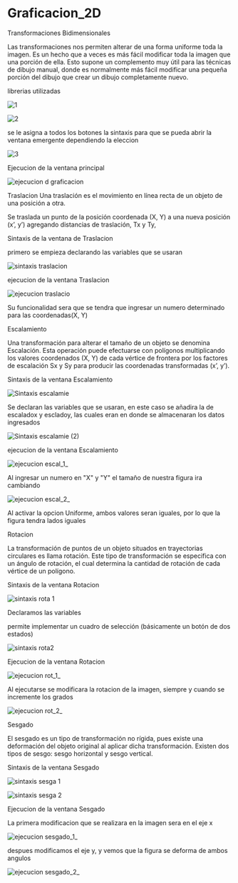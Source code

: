 # Graficacion_2D

Transformaciones  Bidimensionales


Las transformaciones nos permiten alterar de una forma uniforme toda la imagen. Es un hecho que a veces es más fácil modificar toda la imagen que una porción de ella. Esto supone un complemento muy útil para las técnicas de dibujo manual, donde es normalmente más fácil modificar una pequeña porción del dibujo que crear un dibujo completamente nuevo.

librerias utilizadas 

![1](https://user-images.githubusercontent.com/71719625/136871257-9050341c-cddb-4e2d-be36-89d1fb73e849.png)

![2](https://user-images.githubusercontent.com/71719625/136871281-563eeffe-41df-43d5-a44e-38806cd99932.png)

se le asigna a todos los botones la  sintaxis para que se  pueda abrir la ventana emergente dependiendo  la eleccion

![3](https://user-images.githubusercontent.com/71719625/136871287-2db4f890-905c-4932-a3fc-c32eec75f288.png)

Ejecucion de la  ventana principal

![ejecucion d graficacion](https://user-images.githubusercontent.com/71719625/136871530-b77a3f32-b8cb-4cdd-9e51-329c305416df.png)

Traslacion
Una traslación es el movimiento en línea recta de un objeto de una posición a otra.

Se traslada un punto de la posición coordenada (X, Y) a una nueva posición (x’, y’) agregando distancias de traslación, Tx y Ty,

Sintaxis de la ventana de Traslacion

primero se empieza declarando las variables que se usaran 

![sintaxis traslacion](https://user-images.githubusercontent.com/71719625/136872850-1a1b0112-fc04-4213-a4f9-7fd976d2a16b.png)

ejecucion de la ventana Traslacion

![ejecucion traslacio](https://user-images.githubusercontent.com/71719625/136873638-42b3e409-11f4-47ff-8e05-bacabbc4b8b8.png)

Su funcionalidad sera  que se tendra que ingresar un numero determinado para las coordenadas(X, Y)



Escalamiento

Una transformación para alterar el tamaño de un objeto se denomina Escalación. 
Esta operación puede efectuarse con polígonos multiplicando los valores coordenados (X, Y)
de cada vértice de frontera por los factores de escalación Sx y Sy para producir las coordenadas transformadas (x’, y’).

Sintaxis de la ventana  Escalamiento

![Sintaxis escalamie](https://user-images.githubusercontent.com/71719625/136873849-3f832cb6-78a4-475c-bf98-3e3d8a9136c1.png)

Se declaran las variables que se usaran, en este caso se añadira la de escaladox y escladoy, las cuales eran en donde se almacenaran los datos ingresados

![Sintaxis escalamie (2)](https://user-images.githubusercontent.com/71719625/136873860-4d5abfc1-af2b-467f-b7c2-f193748c991b.png)


ejecucion de la ventana Escalamiento

![ejecucion escal_1_](https://user-images.githubusercontent.com/71719625/136874146-b17ab74a-eb4f-4552-b5ae-52cdeb815f7c.png)

Al ingresar un numero en  "X" y "Y" el tamaño de nuestra figura ira cambiando

![ejecucion escal_2_](https://user-images.githubusercontent.com/71719625/136874333-22ea9752-7e71-4b96-92ca-977588006cad.png)

Al activar la opcion Uniforme, ambos valores seran iguales, por  lo que la figura tendra lados iguales





Rotacion

La transformación de puntos de un objeto situados en trayectorias circulares es llama rotación.
Este tipo de transformación se especifica con un ángulo de rotación, el cual determina 
la cantidad de rotación de cada vértice de un polígono.


Sintaxis de la ventana Rotacion

![sintaxis rota 1](https://user-images.githubusercontent.com/71719625/136874487-05a67120-7b58-4b1c-8c3b-594112c57c3a.png)

Declaramos las variables

permite implementar un cuadro de selección (básicamente un botón de dos estados)

![sintaxis rota2](https://user-images.githubusercontent.com/71719625/136874876-1905c17e-618d-4df9-bf60-5ee7c3a2ca25.png)



Ejecucion de la ventana Rotacion

![ejecucion rot_1_](https://user-images.githubusercontent.com/71719625/136874949-0fd8e536-3bc3-40f8-8d22-d0d42f97e193.png)

Al ejecutarse se modificara la rotacion de la imagen, siempre y cuando se incremente los grados 

![ejecucion rot_2_](https://user-images.githubusercontent.com/71719625/136875062-bf1a90fc-07c7-4248-a3d2-c7add253b8ac.png)




Sesgado

El sesgado es un tipo de transformación no rígida, pues existe una deformación del objeto original al aplicar dicha transformación.
Existen dos tipos de sesgo: sesgo horizontal y sesgo vertical. 



Sintaxis de la ventana Sesgado

![sintaxis sesga 1](https://user-images.githubusercontent.com/71719625/136875492-fcee5dad-88ec-4b32-acac-bc883cabb276.png)

![sintaxis sesga 2](https://user-images.githubusercontent.com/71719625/136875543-22ac983d-5505-4158-9800-efc49a993c04.png)



Ejecucion de la ventana Sesgado

La primera modificacion que se realizara en la imagen sera en el eje x

![ejecucion sesgado_1_](https://user-images.githubusercontent.com/71719625/136875621-3f9c63f3-c40e-4144-bbae-e6baaf75b848.png)

despues modificamos el eje y, y vemos que la figura se deforma de ambos angulos

![ejecucion sesgado_2_](https://user-images.githubusercontent.com/71719625/136875790-d2330e62-04a4-4512-a82f-7959334c1435.png)


